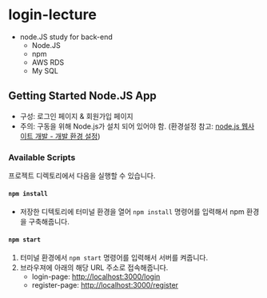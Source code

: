# login-lecture
- node.JS study for back-end
    - Node.JS
    - npm 
    - AWS RDS 
    - My SQL
    
## Getting Started Node.JS App
- 구성: 로그인 페이지 & 회원가입 페이지
- 주의: 구동을 위해 Node.js가 설치 되어 있어야 함. (환경설정 참고: [node.js 웹사이트 개발 - 개발 환경 설정](https://www.notion.so/aramir/01-node-js-7df464e39ee84d0098081efe2eb31cb6))

### Available Scripts
프로젝트 디렉토리에서 다음을 실행할 수 있습니다.

#### `npm install`
- 저장한 디텍토리에 터미널 환경을 열어 `npm install` 명령어를 입력해서 npm 환경을 구축해줍니다.

#### `npm start`
1. 터미널 환경에서 `npm start` 명령어를 입력해서 서버를 켜줍니다.
2. 브라우져에 아래의 해당 URL 주소로 접속해줍니다. 
    - login-page: [http://localhost:3000/login](http://localhost:3000/login)
    - register-page: [http://localhost:3000/register](http://localhost:3000/register)
